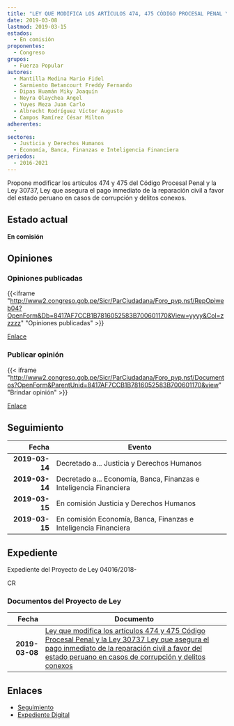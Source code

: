 ```yaml
---
title: "LEY QUE MODIFICA LOS ARTÍCULOS 474, 475 CÓDIGO PROCESAL PENAL Y LA LEY 30737, LEY QUE ASEGURA EL PAGO INMEDIATO DE LA REPARACIÓN CIVIL A FAVOR DEL ESTADO PERUANO EN CASOS DE CORRUPCIÓN Y DELITOS CONEXOS"
date: 2019-03-08
lastmod: 2019-03-15
estados: 
  - En comisión
proponentes: 
  - Congreso
grupos: 
  - Fuerza Popular
autores: 
  - Mantilla Medina Mario Fidel
  - Sarmiento Betancourt Freddy Fernando
  - Dipas Huamán Miky Joaquín
  - Neyra Olaychea Angel
  - Yuyes Meza Juan Carlo
  - Albrecht Rodríguez Víctor Augusto
  - Campos Ramírez César Milton
adherentes: 
  - 
sectores: 
  - Justicia y Derechos Humanos
  - Economía, Banca, Finanzas e Inteligencia Financiera
periodos: 
  - 2016-2021
---
```


Propone modificar los artículos 474 y 475 del Código Procesal Penal y la Ley 30737, Ley que asegura el pago inmediato de la reparación civil a favor del estado peruano en casos de corrupción y delitos conexos.


## Estado actual

**En comisión**

## Opiniones

### Opiniones publicadas

{{<iframe "http://www2.congreso.gob.pe/Sicr/ParCiudadana/Foro_pvp.nsf/RepOpiweb04?OpenForm&Db=8417AF7CCB1B7816052583B700601170&View=yyyy&Col=zzzzz" "Opiniones publicadas" >}}

[Enlace](http://www2.congreso.gob.pe/Sicr/ParCiudadana/Foro_pvp.nsf/RepOpiweb04?OpenForm&Db=8417AF7CCB1B7816052583B700601170&View=yyyy&Col=zzzzz)
### Publicar opinión

{{< iframe "http://www2.congreso.gob.pe/Sicr/ParCiudadana/Foro_pvp.nsf/Documentos?OpenForm&ParentUnid=8417AF7CCB1B7816052583B700601170&view" "Brindar opinión" >}}

[Enlace](http://www2.congreso.gob.pe/Sicr/ParCiudadana/Foro_pvp.nsf/Documentos?OpenForm&ParentUnid=8417AF7CCB1B7816052583B700601170&view)

## Seguimiento

| Fecha | Evento |
|------:|--------|
| **2019-03-14** | Decretado a... Justicia y Derechos Humanos|
| **2019-03-14** | Decretado a... Economía, Banca, Finanzas e Inteligencia Financiera|
| **2019-03-15** | En comisión Justicia y Derechos Humanos|
| **2019-03-15** | En comisión Economía, Banca, Finanzas e Inteligencia Financiera|


## Expediente

Expediente del Proyecto de Ley 04016/2018-

CR


### Documentos del Proyecto de Ley

| Fecha | Documento |
|------:|--------|
| **2019-03-08** | [Ley que modifica los artículos 474 y 475 Código Procesal Penal y la Ley 30737 Ley que asegura el pago inmediato de la reparación civil a favor del estado peruano en casos de corrupción y delitos conexos](http://www.leyes.congreso.gob.pe/Documentos/2016_2021/Proyectos_de_Ley_y_de_Resoluciones_Legislativas/PL0401620190308.pdf) |

## Enlaces 

- [Seguimiento](http://www2.congreso.gob.pe/Sicr/TraDocEstProc/CLProLey2016.nsf/f7fff46988ca05b1052578e100829cc7/484d906ce2288189052583b7005d97b8?OpenDocument)
- [Expediente Digital](http://www2.congreso.gob.pe/Sicr/TraDocEstProc/CLProLey2016.nsf/f7fff46988ca05b1052578e100829cc7/484d906ce2288189052583b7005d97b8?OpenDocument&Click=05257FB7005EB655.eb71d0cf91d8294e05256cdf006b5706/$Body/0.1C6C)
